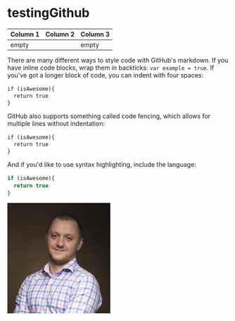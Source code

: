 # testingGithub


| Column 1 | Column 2 | Column 3 |
| ------------- | ------------- | ------------- |
| empty | | empty |[Slides](/Cláudio Silva/Next Step to Your Script...Turn into an Advanced Function/Next Step to Your Script...Turn into an Advanced Function.ppsx)


There are many different ways to style code with GitHub's markdown. If you have inline code blocks, wrap them in backticks: `var example = true`.  If you've got a longer block of code, you can indent with four spaces:

    if (isAwesome){
      return true
    }

GitHub also supports something called code fencing, which allows for multiple lines without indentation:

```
if (isAwesome){
  return true
}
```

And if you'd like to use syntax highlighting, include the language:

```javascript
if (isAwesome){
  return true
}
```

![Picture](/images/me3.jpg)